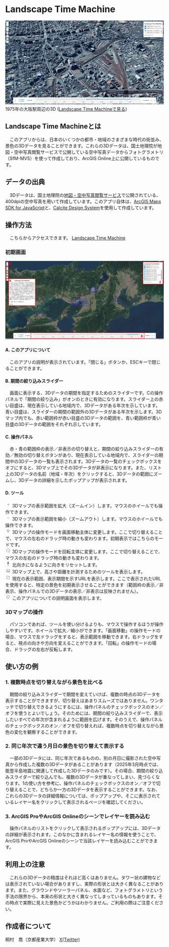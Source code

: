 # Landscape Time Machine
![1975年の大阪駅周辺の3D](./images/ltm_osaka1975.png)
1975年の大阪駅周辺の3D ([Landscape Time Machineで見る](https://tkirimura.github.io/3dviewer/ltm/landscapetimemachine.html?x=15084108.72&y=4125934.27&z=1200.91&h=196.90&t=58.59&from=1974-01-01&to=2020-12-31))
## Landscape Time Machineとは
　このアプリからは、日本のいくつかの都市・地域のさまざまな時代の街並み、景色の3Dデータを見ることができます。これらの3Dデータは、国土地理院が地図・空中写真閲覧サービスで公開している空中写真データからフォトグラメトリ（SfM-MVS）を使って作成しており、ArcGIS Online上に公開しているものです。

## データの出典
　3Dデータは、国土地理院の[地図・空中写真閲覧サービス](https://mapps.gsi.go.jp/maplibSearch.do#1)で公開されている、400dpiの空中写真を用いて作成しています。このアプリ自体は、[ArcGIS Maps SDK for JavaScript](https://developers.arcgis.com/javascript/latest/)と、[Calcite Design System](https://developers.arcgis.com/calcite-design-system/)を使用して作成しています。

## 操作方法
　こちらからアクセスできます。 [Landscape Time Machine](https://tkirimura.github.io/3dviewer/ltm/landscapetimemachine.html)
### 初期画面
![操作画面の説明](./images/default_screen_tools.png)
#### A. このアプリについて
　このアプリの説明が表示されています。「閉じる」ボタンか、ESCキーで閉じることができます。
#### B. 期間の絞り込みスライダー
　画面に表示する、3Dデータの期間を指定するためのスライダーです。Cの操作パネルで「期間の絞り込み」がオンのときに有効になります。スライダー上の赤い目盛は、現在表示している地域内で、3Dデータがある年次を示しています。青い目盛は、スライダーの期間の範囲外の3Dデータがある年次を示します。3Dマップ内でも、赤い範囲枠が赤い目盛の3Dデータの範囲を、青い範囲枠が青い目盛の3Dデータの範囲をそれぞれ示しています。
#### C. 操作パネル
　赤・青の範囲枠の表示／非表示の切り替えと、期間の絞り込みスライダーの有効／無効の切り替えボタンがあり、現在表示している地域内で、スライダーの期間中の3Dデータの一覧も表示されます。3Dデータの一覧のチェックボックスをオフにすると、3Dマップ上でその3Dデータが非表示になります。また、リスト上の3Dデータの名前（地域・年次）をクリックすると、3Dデータの範囲にズームし、3Dデータの詳細を示したポップアップが表示されます。
#### D. ツール
<img alt="拡大" src="./images/tool_zoomin.png" width="18px"> 3Dマップの表示範囲を拡大（ズームイン）します。マウスのホイールでも操作できます。\
<img alt="縮小" src="./images/tool_zoomout.png" width="18px"> 3Dマップの表示範囲を縮小（ズームアウト）します。マウスのホイールでも操作できます。\
<img alt="画面移動" src="./images/tool_pan.png" width="18px"> 3Dマップの操作モードを画面移動主体に変更します。ここで切り替えることで、マウスの左右のドラッグ時の動きも変わります。初期表示ではこちらのモードです。\
<img alt="回転" src="./images/tool_rotate.png" width="18px"> 3Dマップの操作モードを回転主体に変更します。ここで切り替えることで、マウスの左右のドラッグ時の動きも変わります。\
<img alt="方向のリセット" src="./images/tool_resetnorth.png" width="18px"> 北向きになるように向きをリセットします。\
<img alt="計測" src="./images/tool_measurement.png" width="18px"> 3Dマップ上で、高さや距離を計測するためのツールを表示します。\
<img alt="URLの共有" src="./images/tool_urlshare.png" width="18px"> 現在の表示範囲、表示期間を示すURLを表示します。ここで表示されたURLを使用すると、特定の景色を初期表示させることができます（範囲枠の表示／非表示、操作パネルでの3Dデータの表示／非表示は反映されません）。\
<img alt="このアプリについて" src="./images/tool_info.png" width="18px"> このアプリについての説明画面を表示します。

### 3Dマップの操作
　パソコンであれば、ツールを使い分けるよりも、マウスで操作するほうが操作しやすいです。ホイールで拡大／縮小ができます。「画面移動」の操作モードの場合、マウスで左ドラッグをすると、表示範囲を移動できます。右ドラッグをすると、視点の向きや方向を変えることができます。「回転」の操作モードの場合、ドラッグの左右が反転します。

## 使い方の例
### 1. 複数時点を切り替えながら景色を比べる
　期間の絞り込みスライダーで期間を変えていけば、複数の時点の3Dデータを表示することができますが、切り替えはあまりスムーズではありません。ワンタッチで切り替えできるようにするには、操作パネルのチェックボックスのオン／オフを使うとよいでしょう。そのためには、期間の絞り込みスライダーで、表示したいすべての年次が含まれるように範囲を広げます。そのうえで、操作パネルのチェックボックスのオン／オフを切り替えれば、複数時点を切り替えながら景色の変化を観察することができます。
### 2. 同じ年次で違う月日の景色を切り替えて表示する
　一部の3Dデータには、同じ年次であるものの、別の月日に撮影された空中写真から作成した複数の3Dデータがあることがあります（2025年3月時点では、能登半島地震に関連して作成した3Dデータのみです）。その場合、期間の絞り込みスライダーで絞り込んでも、複数の3Dデータが重なってしまい、見づらくなります。1の使い方を参考に、操作パネルのチェックボックスのオン／オフで切り替えることで、どちらか一方の3Dデータを表示することができます。なお、これらの3Dデータの詳細情報については、ポップアップや、そこに表示されているレイヤー名をクリックして表示されるページを確認してください。
### 3. ArcGIS ProやArcGIS Onlineのシーンでレイヤーを読み込む
　操作パネルのリストをクリックして表示されるポップアップには、3Dデータの詳細が表示されます。このなかに含まれるレイヤー名の情報を使うことで、ArcGIS ProやArcGIS Onlineのシーンで当該レイヤーを読み込むことができます。

## 利用上の注意
　これらの3Dデータの精度はそれほど高くはありません。タワー状の建物などは表示されていない場合がありますし、実際の形状とは大きく異なることがあります。また、グラウンドやソーラーパネル、水面など、フォトグラメトリという手法の限界から、本来の形状と大きく異なってしまっているものもあります。その時点で実際に見えた景色かどうかはわかりません。ご利用の際はご注意ください。

## 作成者について
桐村　喬（京都産業大学） [X(Twitter)](https://x.com/tkirimura)
